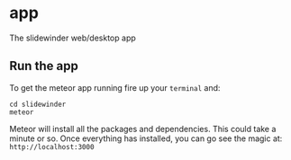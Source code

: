 # app
The slidewinder web/desktop app

## Run the app
To get the meteor app running fire up your ```terminal``` and: 

```
cd slidewinder
meteor
```
Meteor will install all the packages and dependencies. This could take a minute or so. Once everything has installed, you can go see the magic at: ```http://localhost:3000```

